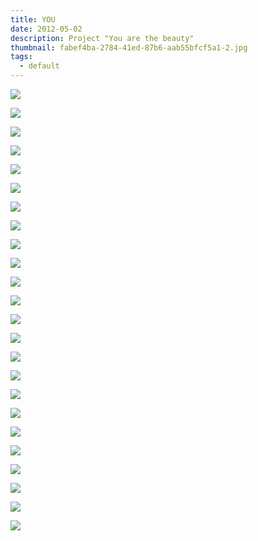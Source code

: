 ```yaml
---
title: YOU
date: 2012-05-02
description: Project "You are the beauty"
thumbnail: fabef4ba-2784-41ed-87b6-aab55bfcf5a1-2.jpg
tags:
  - default
---
```

![](2.jpg)

![](1.jpg)

![](3.jpg)

![](4.jpg)

![](5.jpg)

![](6.jpg)

![](9.jpg)

![](7.jpg)

![](15.jpg)

![](16.jpg)

![](22.jpg)

![](23.jpg)

![](24.jpg)

![](30.jpg)

![](32.jpg)

![](34.jpg)

![](37.jpg)

![](29.jpg)

![](27.jpg)

![](4bbb0457-4de9-4b98-af3c-6881dc211ea5.jpg)

![](17.jpg)

![](21.jpg)

![](36.jpg)

![](cd0b527d-49be-4584-94f1-03164105a24d.jpg)